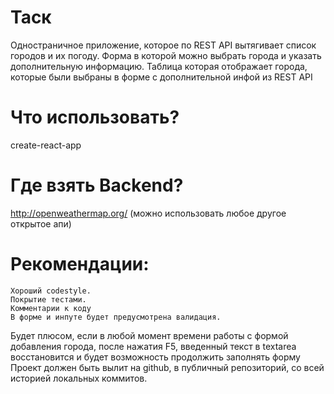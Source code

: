 # Таск 
Одностраничное приложение, которое по REST API вытягивает список городов и их погоду. Форма в которой можно выбрать города и указать дополнительную информацию. Таблица которая отображает города, которые были выбраны в форме с дополнительной инфой из REST API
# Что использовать?
create-react-app
# Где взять Backend?
http://openweathermap.org/ (можно использовать любое другое открытое апи)

# Рекомендации:
    Хороший codestyle.
    Покрытие тестами.
    Комментарии к коду
    В форме и инпуте будет предусмотрена валидация.

Будет плюсом, если в любой момент времени работы с формой добавления города, после нажатия F5, введенный текст в textarea восстановится и будет возможность продолжить заполнять форму Проект должен быть вылит на github, в публичный репозиторий, со всей историей локальных коммитов.
